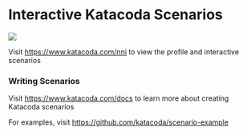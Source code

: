 # Interactive Katacoda Scenarios

[![](http://shields.katacoda.com/katacoda/nni/count.svg)](https://www.katacoda.com/nni "Get your profile on Katacoda.com")

Visit https://www.katacoda.com/nni to view the profile and interactive scenarios

### Writing Scenarios
Visit https://www.katacoda.com/docs to learn more about creating Katacoda scenarios

For examples, visit https://github.com/katacoda/scenario-example

